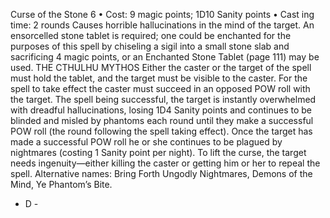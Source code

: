 Curse of the Stone 6
• Cost:  9 magic points; 1D10 Sanity points
•
 Cast
ing time: 2 rounds
Causes horrible hallucinations in the mind of the target. 
An ensorcelled stone tablet is required; one could be enchanted for the purposes of this spell by chiseling a 
sigil into a small stone slab and sacrificing 4 magic points, 
or an Enchanted Stone Tablet (page 111) may be used.
THE CTHULHU MYTHOS
Either the caster or the target of the spell must hold the 
tablet, and the target must be visible to the caster. For the spell 
to take effect the caster must succeed in an opposed POW 
roll with the target. The spell being successful, the target is 
instantly overwhelmed with dreadful hallucinations, losing 
1D4 Sanity points and continues to be blinded and misled by 
phantoms each round until they make a successful POW roll 
(the round following the spell taking effect). Once the target 
has made a successful POW roll he or she continues to be 
plagued by nightmares (costing 1 Sanity point per night). To 
lift the curse, the target needs ingenuity—either killing the 
caster or getting him or her to repeal the spell.
Alternative names: Bring Forth Ungodly Nightmares, 
Demons of  the Mind, Ye Phantom’s Bite.

- D -
